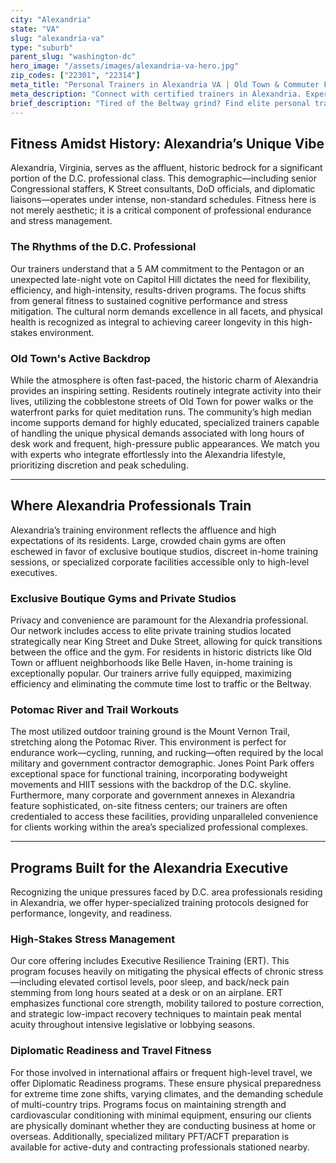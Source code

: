 ```yaml
---
city: "Alexandria"
state: "VA"
slug: "alexandria-va"
type: "suburb"
parent_slug: "washington-dc"
hero_image: "/assets/images/alexandria-va-hero.jpg"
zip_codes: ["22301", "22314"]
meta_title: "Personal Trainers in Alexandria VA | Old Town & Commuter Fitness"
meta_description: "Connect with certified trainers in Alexandria. Experts in Old Town running, family fitness, and metro-accessible workouts."
brief_description: "Tired of the Beltway grind? Find elite personal trainers in Alexandria, VA, specializing in executive fitness and high-stress professional schedules. We match you with certified experts near Old Town, Del Ray, or your commute route. Achieve peak performance for your career and life by prioritizing functional strength and sustained energy. Start your personalized fitness journey now and conquer the D.C. demands with unparalleled resilience and stamina. Efficiency and results guaranteed."
---
```

## Fitness Amidst History: Alexandria’s Unique Vibe

Alexandria, Virginia, serves as the affluent, historic bedrock for a significant portion of the D.C. professional class. This demographic—including senior Congressional staffers, K Street consultants, DoD officials, and diplomatic liaisons—operates under intense, non-standard schedules. Fitness here is not merely aesthetic; it is a critical component of professional endurance and stress management.

### The Rhythms of the D.C. Professional

Our trainers understand that a 5 AM commitment to the Pentagon or an unexpected late-night vote on Capitol Hill dictates the need for flexibility, efficiency, and high-intensity, results-driven programs. The focus shifts from general fitness to sustained cognitive performance and stress mitigation. The cultural norm demands excellence in all facets, and physical health is recognized as integral to achieving career longevity in this high-stakes environment.

### Old Town's Active Backdrop

While the atmosphere is often fast-paced, the historic charm of Alexandria provides an inspiring setting. Residents routinely integrate activity into their lives, utilizing the cobblestone streets of Old Town for power walks or the waterfront parks for quiet meditation runs. The community’s high median income supports demand for highly educated, specialized trainers capable of handling the unique physical demands associated with long hours of desk work and frequent, high-pressure public appearances. We match you with experts who integrate effortlessly into the Alexandria lifestyle, prioritizing discretion and peak scheduling.

---

## Where Alexandria Professionals Train

Alexandria’s training environment reflects the affluence and high expectations of its residents. Large, crowded chain gyms are often eschewed in favor of exclusive boutique studios, discreet in-home training sessions, or specialized corporate facilities accessible only to high-level executives.

### Exclusive Boutique Gyms and Private Studios

Privacy and convenience are paramount for the Alexandria professional. Our network includes access to elite private training studios located strategically near King Street and Duke Street, allowing for quick transitions between the office and the gym. For residents in historic districts like Old Town or affluent neighborhoods like Belle Haven, in-home training is exceptionally popular. Our trainers arrive fully equipped, maximizing efficiency and eliminating the commute time lost to traffic or the Beltway.

### Potomac River and Trail Workouts

The most utilized outdoor training ground is the Mount Vernon Trail, stretching along the Potomac River. This environment is perfect for endurance work—cycling, running, and rucking—often required by the local military and government contractor demographic. Jones Point Park offers exceptional space for functional training, incorporating bodyweight movements and HIIT sessions with the backdrop of the D.C. skyline. Furthermore, many corporate and government annexes in Alexandria feature sophisticated, on-site fitness centers; our trainers are often credentialed to access these facilities, providing unparalleled convenience for clients working within the area’s specialized professional complexes.

---

## Programs Built for the Alexandria Executive

Recognizing the unique pressures faced by D.C. area professionals residing in Alexandria, we offer hyper-specialized training protocols designed for performance, longevity, and readiness.

### High-Stakes Stress Management

Our core offering includes Executive Resilience Training (ERT). This program focuses heavily on mitigating the physical effects of chronic stress—including elevated cortisol levels, poor sleep, and back/neck pain stemming from long hours seated at a desk or on an airplane. ERT emphasizes functional core strength, mobility tailored to posture correction, and strategic low-impact recovery techniques to maintain peak mental acuity throughout intensive legislative or lobbying seasons.

### Diplomatic Readiness and Travel Fitness

For those involved in international affairs or frequent high-level travel, we offer Diplomatic Readiness programs. These ensure physical preparedness for extreme time zone shifts, varying climates, and the demanding schedule of multi-country trips. Programs focus on maintaining strength and cardiovascular conditioning with minimal equipment, ensuring our clients are physically dominant whether they are conducting business at home or overseas. Additionally, specialized military PFT/ACFT preparation is available for active-duty and contracting professionals stationed nearby.
